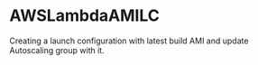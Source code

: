 # AWSLambdaAMILC
Creating a launch configuration with latest build AMI and update Autoscaling group with it.
